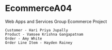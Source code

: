 # EcommerceA04
Web Apps and Services Group Ecommerce Project

```
Customer - Hari Priya Jupally
Product - Vamsee Krishna Gangapatnam
Order - Amy White
Order Line Item - Hayden Rainey
```
